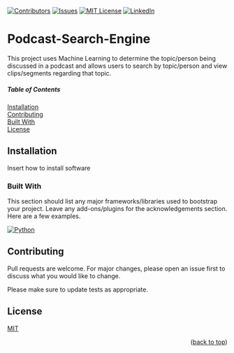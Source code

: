 [![Contributors][contributors-shield]][contributors-url]
[![Issues][issues-shield]][issues-url]
[![MIT License][license-shield]][license-url]
[![LinkedIn][linkedin-shield]][linkedin-url]

# Podcast-Search-Engine

This project uses Machine Learning to determine the topic/person being discussed in a podcast and allows users to search by topic/person and view clips/segments regarding that topic.

##### Table of Contents

[Installation](#installation)  
[Contributing](#contributing)  
[Built With](#built-with)  
[License](#license)  

## Installation

Insert how to install software

### Built With

This section should list any major frameworks/libraries used to bootstrap your project. Leave any add-ons/plugins for the acknowledgements section. Here are a few examples.

[![Python][python-shield]][python-url]

## Contributing

Pull requests are welcome. For major changes, please open an issue first
to discuss what you would like to change.

Please make sure to update tests as appropriate.

## License

[MIT](https://choosealicense.com/licenses/mit/)

<p align="right">(<a href="#readme-top">back to top</a>)</p>

<!-- MARKDOWN LINKS & IMAGES -->
[contributors-shield]: https://img.shields.io/github/contributors/othneildrew/Best-README-Template.svg?style=for-the-badge
[contributors-url]: https://github.com/skelkelian/Podcast-Search-Engine/graphs/contributors
[issues-shield]: https://img.shields.io/github/issues/othneildrew/Best-README-Template.svg?style=for-the-badge
[issues-url]: https://github.com/skelkelian/Podcast-Search-Engine/issues
[commits-shield]: https://img.shields.io/github/commit-activity/y/skelkelian/Podcast-Search-Engine
[commits-url]: https://github.com/skelkelian/Podcast-Search-Engine/graphs/commit-activity
[license-shield]: https://img.shields.io/github/license/othneildrew/Best-README-Template.svg?style=for-the-badge
[license-url]: https://choosealicense.com/licenses/mit/
[linkedin-shield]: https://img.shields.io/badge/-LinkedIn-black.svg?style=for-the-badge&logo=linkedin&colorB=555
[linkedin-url]: https://www.linkedin.com/in/skelkelian/
[python-shield]: https://img.shields.io/badge/python-3670A0?style=for-the-badge&logo=python&logoColor=ffdd54
[python-url]: https://www.python.org


